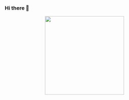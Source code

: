 ### Hi there 👋



<div style="text-align:center"><img src="https://cdn.jsdelivr.net/gh/httpsecure/gophers@master/GOPHER_ROCKS.png"  width="250" height="250"></div>
